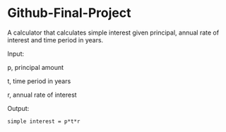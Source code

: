 # Github-Final-Project

A calculator that calculates simple interest given principal, annual rate of interest and time period in years.

Input:

p, principal amount

t, time period in years

r, annual rate of interest
   
Output:

`simple interest = p*t*r`
